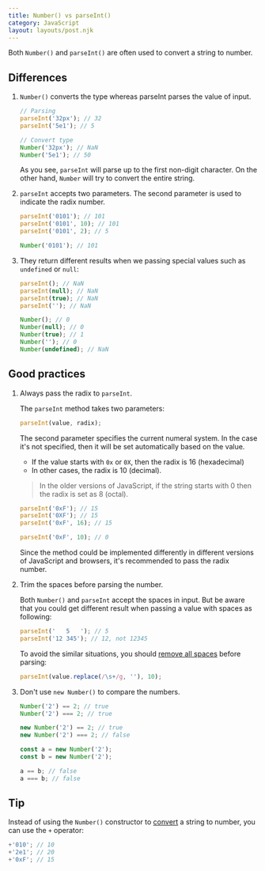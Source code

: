 ```yaml
---
title: Number() vs parseInt()
category: JavaScript
layout: layouts/post.njk
---
```


Both `Number()` and `parseInt()` are often used to convert a string to number.

## Differences

1. `Number()` converts the type whereas parseInt parses the value of input.

    ```js
    // Parsing
    parseInt('32px'); // 32
    parseInt('5e1'); // 5

    // Convert type
    Number('32px'); // NaN
    Number('5e1'); // 50
    ```

    As you see, `parseInt` will parse up to the first non-digit character. On the other hand, `Number` will try to convert the entire string.

2. `parseInt` accepts two parameters. The second parameter is used to indicate the radix number.

    ```js
    parseInt('0101'); // 101
    parseInt('0101', 10); // 101
    parseInt('0101', 2); // 5

    Number('0101'); // 101
    ```

3. They return different results when we passing special values such as `undefined` or `null`:

    ```js
    parseInt(); // NaN
    parseInt(null); // NaN
    parseInt(true); // NaN
    parseInt(''); // NaN

    Number(); // 0
    Number(null); // 0
    Number(true); // 1
    Number(''); // 0
    Number(undefined); // NaN
    ```

## Good practices

1. Always pass the radix to `parseInt`.

    The `parseInt` method takes two parameters:

    ```js
    parseInt(value, radix);
    ```

    The second parameter specifies the current numeral system. In the case it's not specified, then it will be set automatically based on the value.

    - If the value starts with `0x` or `0X`, then the radix is 16 (hexadecimal)
    - In other cases, the radix is 10 (decimal).

    > In the older versions of JavaScript, if the string starts with 0 then the radix is set as 8 (octal).

    ```js
    parseInt('0xF'); // 15
    parseInt('0XF'); // 15
    parseInt('0xF', 16); // 15

    parseInt('0xF', 10); // 0
    ```

    Since the method could be implemented differently in different versions of JavaScript and browsers, it's recommended to pass the radix number.

2. Trim the spaces before parsing the number.

    Both `Number()` and `parseInt` accept the spaces in input. But be aware that you could get different result when passing a value with spaces as following:

    ```js
    parseInt('   5   '); // 5
    parseInt('12 345'); // 12, not 12345
    ```

    To avoid the similar situations, you should [remove all spaces](https://1loc.dev/#remove-spaces-from-a-string) before parsing:

    ```js
    parseInt(value.replace(/\s+/g, ''), 10);
    ```

3. Don't use `new Number()` to compare the numbers.

    ```js
    Number('2') == 2; // true
    Number('2') === 2; // true

    new Number('2') == 2; // true
    new Number('2') === 2; // false

    const a = new Number('2');
    const b = new Number('2');

    a == b; // false
    a === b; // false
    ```

## Tip

Instead of using the `Number()` constructor to [convert](https://1loc.dev/#convert-a-string-to-number) a string to number, you can use the `+` operator:

```js
+'010'; // 10
+'2e1'; // 20
+'0xF'; // 15
```
